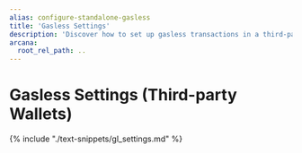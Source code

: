 ```yaml
---
alias: configure-standalone-gasless
title: 'Gasless Settings'
description: 'Discover how to set up gasless transactions in a third-party wallet by using the Arcana Gasless SDK. Start by adding gas tanks, depositing sufficient credit, and whitelisting specific app operations to enable gasless transactions for users.'
arcana:
  root_rel_path: ..
---
```


# Gasless Settings (Third-party Wallets)

{% include "./text-snippets/gl_settings.md" %}